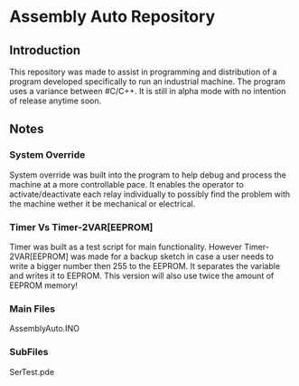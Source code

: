 # Assembly Auto Repository  
## Introduction
This repository was made to assist in programming and distribution of a program developed specifically to run an industrial machine.  The program uses a variance between #C/C++.  It is still in alpha mode with no intention of release anytime soon.  

## Notes
### System Override
System override was built into the program to help debug and process the machine at a more controllable pace.  It enables the operator to activate/deactivate each relay individually to possibly find the problem with the machine wether it be mechanical or electrical.  

### Timer Vs Timer-2VAR[EEPROM]
Timer was built as a test script for main functionality.  However Timer-2VAR[EEPROM] was made for a backup sketch in case a user needs to write a bigger number then 255 to the EEPROM.  It separates the variable and writes it to EEPROM.  This version will also use twice the amount of EEPROM memory!

### Main Files
AssemblyAuto.INO
### SubFiles
SerTest.pde
